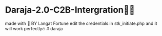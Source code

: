 # Daraja-2.0-C2B-Intergration👨‍💻
made with 💖 BY Langat Fortune 
edit the credentials in stk_initiate.php and it will work perfectly🔥
#   d a r a j a  
 